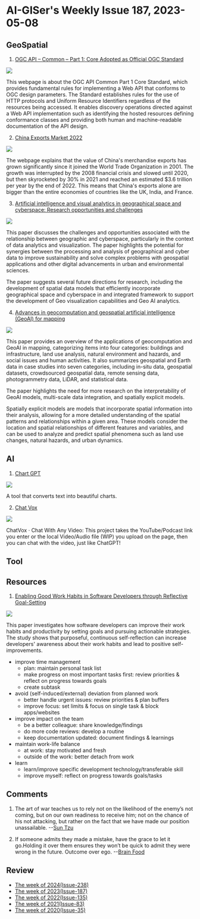 # AI-GISer's Weekly Issue 187, 2023-05-08

## GeoSpatial

1. [OGC API – Common – Part 1: Core Adopted as Official OGC Standard](https://www.ogc.org/press-release/ogc-api-common-part-1-core-adopted-as-official-ogc-standard/)

![](https://i.ytimg.com/vi/3y46zovMsvo/maxresdefault.jpg)

This webpage is about the OGC API Common Part 1 Core Standard, which provides fundamental rules for implementing a Web API that conforms to OGC design parameters. The Standard establishes rules for the use of HTTP protocols and Uniform Resource Identifiers regardless of the resources being accessed. It enables discovery operations directed against a Web API implementation such as identifying the hosted resources defining conformance classes and providing both human and machine-readable documentation of the API design.

2. [China Exports Market 2022](https://www.visualcapitalist.com/cp/chinas-exports/)

![](https://www.visualcapitalist.com/wp-content/uploads/2023/04/CP_China_Exports_2022.jpeg)

The webpage explains that the value of China's merchandise exports has grown significantly since it joined the World Trade Organization in 2001. The growth was interrupted by the 2008 financial crisis and slowed until 2020, but then skyrocketed by 30% in 2021 and reached an estimated $3.6 trillion per year by the end of 2022. This means that China's exports alone are bigger than the entire economies of countries like the UK, India, and France.

3. [Artificial intelligence and visual analytics in geographical space and cyberspace: Research opportunities and challenges](https://www.sciencedirect.com/science/article/pii/S0012825223001277)

![](https://ars.els-cdn.com/content/image/1-s2.0-S0012825223001277-gr1.jpg)

This paper discusses the challenges and opportunities associated with the relationship between geographic and cyberspace, particularly in the context of data analytics and visualization. The paper highlights the potential for synergies between the processing and analysis of geographical and cyber data to improve sustainability and solve complex problems with geospatial applications and other digital advancements in urban and environmental sciences.

The paper suggests several future directions for research, including the development of spatial data models that efficiently incorporate geographical space and cyberspace in and integrated framework to support the development of Geo visualization capabilities and Geo AI analytics.

4. [Advances in geocomputation and geospatial artificial intelligence (GeoAI) for mapping](https://www.sciencedirect.com/science/article/pii/S156984322300122X)

![](https://ars.els-cdn.com/content/image/1-s2.0-S156984322300122X-gr1.jpg)

This paper provides an overview of the applications of geocomputation and GeoAI in mapping, categorizing items into four categories: buildings and infrastructure, land use analysis, natural environment and hazards, and social issues and human activities. It also summarizes geospatial and Earth data in case studies into seven categories, including in-situ data, geospatial datasets, crowdsourced geospatial data, remote sensing data, photogrammetry data, LiDAR, and statistical data.

The paper highlights the need for more research on the interpretability of GeoAI models, multi-scale data integration, and spatially explicit models.

Spatially explicit models are models that incorporate spatial information into their analysis, allowing for a more detailed understanding of the spatial patterns and relationships within a given area. These models consider the location and spatial relationships of different features and variables, and can be used to analyze and predict spatial phenomena such as land use changes, natural hazards, and urban dynamics.

## AI

1. [Chart GPT](https://www.chartgpt.dev/)

![](https://imgs.zhubai.love/1abe8ebe07b949999438c0edd0efa759_2192261542853668864.png)

A tool that converts text into beautiful charts.

2. [Chat Vox](https://chatvox.aitodo.co/)

![](https://imgs.zhubai.love/91757fff11e24ce7a35307d05773bdee_2192261542853668864.png)

ChatVox · Chat With Any Video: This project takes the YouTube/Podcast link you enter or the local Video/Audio file (WIP) you upload on the page, then you can chat with the video, just like ChatGPT!

## Tool

## Resources

1. [Enabling Good Work Habits in Software Developers through Reflective Goal-Setting](https://ieeexplore.ieee.org/stamp/stamp.jsp?tp=&arnumber=8823032)

![](https://ieeexplore.ieee.org/mediastore_new/IEEE/content/media/32/9540387/8823032/meyer.t3-2938525-large.gif)

This paper investigates how software developers can improve their work habits and productivity by setting goals and pursuing actionable strategies. The study shows that purposeful, continuous self-reflection can increase developers' awareness about their work habits and lead to positive self-improvements.

- improve time management
  - plan: maintain personal task list
  - make progress on most important tasks first: review priorities & reflect on progress towards goals
  - create subtask
- avoid (self-induced/external) deviation from planned work
  - better handle urgent issues: review priorities & plan buffers
  - improve focus: set limits & focus on single task & block apps/websites
- improve impact on the team
  - be a better colleague: share knowledge/findings
  - do more code reviews: develop a routine
  - keep documentation updated: document findings & learnings
- maintain work-life balance
  - at work: stay motivated and fresh
  - outside of the work: better detach from work
- learn
  - learn/improve specific development technology/transferable skill
  - improve myself: reflect on progress towards goals/tasks

## Comments

1. The art of war teaches us to rely not on the likelihood of the enemy’s not coming, but on our own readiness to receive him; not on the chance of his not attacking, but rather on the fact that we have made our position unassailable.
   --[Sun Tzu](https://fs.blog/brain-food/may-7-2023/)

2. If someone admits they made a mistake, have the grace to let it go.Holding it over them ensures they won’t be quick to admit they were wrong in the future. Outcome over ego.
   --[Brain Food](https://fs.blog/brain-food/may-7-2023/)

## Review

- [The week of 2024(Issue-238)](../2024/issue-238.md)
- [The week of 2023(Issue-187)](../2023/issue-187.md)
- [The week of 2022(Issue-135)](../2022/issue-135.md)
- [The week of 2021(Issue-83)](../2021/issue-83.md)
- [The week of 2020(Issue-35)](../2020/issue-35.md)

